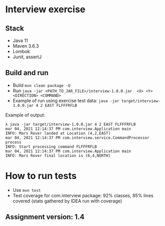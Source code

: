 # Interview exercise

## Stack
* Java 11
* Maven  3.6.3
* Lombok
* Junit, assertJ

## Build and run
* Build `mvn clean package -U`
* Run `java -jar <PATH_TO_JAR_FILE>/interview-1.0.0.jar  <X> <Y> <DIRECTION> <COMMAND>`
* Example of run using exercise test data: `java -jar target/interview-1.0.0.jar 4 2 EAST FLFFFRFLB`

Example of output:

`λ java -jar target/interview-1.0.0.jar 4 2 EAST FLFFFRFLB`\
`mar 04, 2021 12:14:37 PM com.interview.Application main`\
`INFO: Mars Rover landed at Location (4,2,EAST)`\
`mar 04, 2021 12:14:37 PM com.interview.service.CommandProcessor process`\
`INFO: Start processing command FLFFFRFLB`\
`mar 04, 2021 12:14:37 PM com.interview.Application main`\
`INFO: Mars Rover final location is (6,4,NORTH)`

# How to run tests
* Use `mvn test`
* Test coverage for com.interview package: 92% classes, 85% lines covered (stats gathered by IDEA run with coverage)

## Assignment version: 1.4